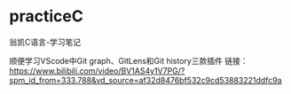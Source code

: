 # practiceC
翁凯C语言-学习笔记

顺便学习VScode中Git graph、GitLens和Git history三款插件
    链接：https://www.bilibili.com/video/BV1AS4y1V7PG/?spm_id_from=333.788&vd_source=af32d8476bf532c9cd53883221ddfc9a